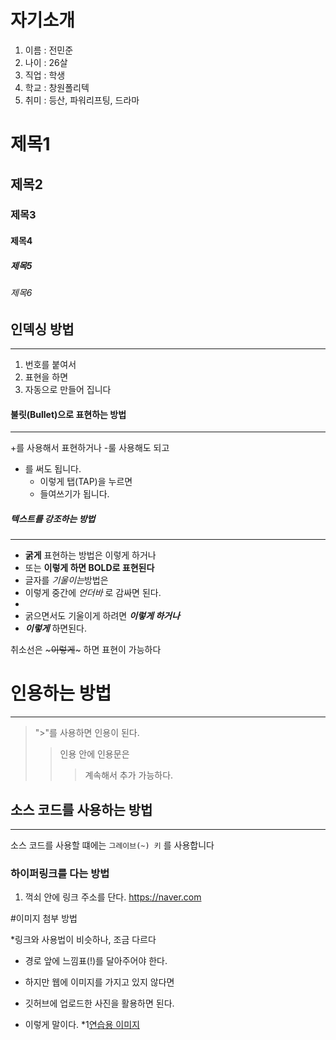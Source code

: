 # 자기소개
1. 이름 : 전민준
2. 나이 : 26살
3. 직업 : 학생
4. 학교 : 창원폴리텍
5. 취미 : 등산, 파워리프팅, 드라마 










# 제목1
## 제목2
### 제목3
#### 제목4
##### 제목5
###### 제목6
## 인덱싱 방법
---
1. 번호를 붙여서
2. 표현을 하면
3. 자동으로 만들어 집니다

#### 불릿(Bullet)으로 표현하는 방법
********
+를 사용해서 표현하거나
-룰 사용해도 되고
* 를 써도 됩니다.
  * 이렇게 탭(TAP)을 누르면
  * 들여쓰기가 됩니다.

##### 텍스트를 강조하는 방법 
---------
+ **굵게** 표현하는 방법은 이렇게 하거나
+ 또는 __이렇게 하면 BOLD로 표현된다__
+ 글자를 *기울이는*방법은
+ 이렇게 중간에 _언더바_ 로 감싸면 된다.
+
 + 굵으면서도 기울이게 하려면 ***이렇게 하거나***
 + ___이렇게___ 하면된다.

취소선은 ~~~이렇게~~~ 하면 표현이 가능하다

# 인용하는 방법
----
> ">"를 사용하면 인용이 된다.
>> 인용 안에 인용문은
>>> 계속해서 추가 가능하다.

## 소스 코드를 사용하는 방법
*****

소스 코드를 사용할 떄에는 `그레이브(~) 키` 를 사용합니다

### 하이퍼링크를 다는 방법

1. 꺽쇠 안에 링크 주소를 단다. <https://naver.com>

#이미지 첨부 방법

*링크와 사용법이 비슷하나, 조금 다르다
 * 경로 앞에 느낌표(!)를 달아주어야 한다.
 + 하지만 웹에 이미지를 가지고 있지 않다면
 - 깃허브에 업로드한 사진을 활용하면 된다.
 * 이렇게 말이다.
 *1[연습용 이미지](https://github.com/asdfggg12/AIControl/blob/main/vim-commands-cheat-sheet-by-pnap-1.pdf)
